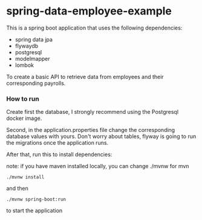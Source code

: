 # spring-data-employee-example

This is a spring boot application that uses the following dependencies:

- spring data jpa
- flywaydb
- postgresql
- modelmapper
- lombok

To create a basic API to retrieve data from employees and their corresponding payrolls.

### How to run
Create first the database, I strongly recommend using the Postgresql docker image.

Second, in the application.properties file change the corresponding database values with yours.
Don't worry about tables, flyway is going to run the migrations once the application runs.

After that, run this to install dependencies:

note: if you have maven installed locally, you can change ./mvnw for mvn

```
./mvnw install
```

and then

```
./mvnw spring-boot:run
```

to start the application